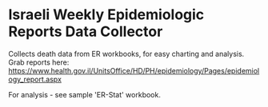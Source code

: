# Israeli Weekly Epidemiologic Reports Data Collector

Collects death data from ER workbooks, for easy charting and analysis.
Grab reports here:
https://www.health.gov.il/UnitsOffice/HD/PH/epidemiology/Pages/epidemiology_report.aspx

For analysis - see sample 'ER-Stat' workbook.
